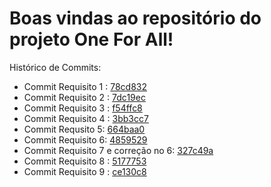 # Boas vindas ao repositório do projeto One For All!

Histórico de Commits:

- Commit Requisito 1 : [78cd832](https://github.com/tryber/sd-020-b-mysql-one-for-all/pull/97/commits/78cd83286f4bf6d58d76ed54641b7d2889cd5be6)
- Commit Requisito 2 : [7dc19ec](https://github.com/tryber/sd-020-b-mysql-one-for-all/pull/97/commits/7dc19eca7767b9cd05b72f2d4aea32492dc63ef1)
- Commit Requisito 3 : [f54ffc8](https://github.com/tryber/sd-020-b-mysql-one-for-all/pull/97/commits/f54ffc824f9aac017dec18c8bf981a621321af48)
- Commit Requisito 4 : [3bb3cc7](https://github.com/tryber/sd-020-b-mysql-one-for-all/pull/97/commits/3bb3cc7253bd64e029f4734abe3c6ebee4d428d5)
- Commit Requsito 5: [664baa0](https://github.com/tryber/sd-020-b-mysql-one-for-all/pull/97/commits/664baa0ca28394b340db1b11a733e8818a1c1175)
- Commit Requisito 6: [4859529](https://github.com/tryber/sd-020-b-mysql-one-for-all/pull/97/commits/48595298e65a921409b65683b5cd8472a096feb6)
- Commit Requisito 7 e correção no 6: [327c49a](https://github.com/tryber/sd-020-b-mysql-one-for-all/pull/97/commits/327c49ab75b6cc8d246b72989c188b8e454d6a39)
- Commit Requisito 8 : [5177753](https://github.com/tryber/sd-020-b-mysql-one-for-all/pull/97/commits/5177753f270ae8ba5bbb907614cb5ce62c6f39db)
- Commit Requisito 9 : [ce130c8](https://github.com/tryber/sd-020-b-mysql-one-for-all/pull/97/commits/ce130c8a396eb25cd16575752c5051f5659f96bc)
